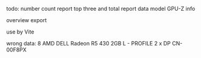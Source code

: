 todo:
number count report
top three and total report
data model
GPU-Z info

overview export


use by Vite


wrong data:
8	AMD	DELL	Radeon R5 430	2GB	L - PROFILE	2 x DP	CN-00F8PX
